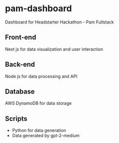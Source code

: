 # pam-dashboard
Dashboard for Headstarter Hackathon - Pam Fullstack

## Front-end 
Next js for data visualization and user interaction

## Back-end
Node js for data processing and API

## Database
AWS DynamoDB for data storage


## Scripts 
* Python for data generation
* Data generated by gpt-2-medium